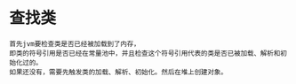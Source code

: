 


# 查找类

    首先jvm要检查类是否已经被加载到了内存，
    即类的符号引用是否已经在常量池中，并且检查这个符号引用代表的类是否已被加载、解析和初始化过的。
    如果还没有，需要先触发类的加载、解析、初始化。然后在堆上创建对象。
    